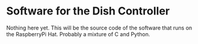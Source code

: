 # Software for the Dish Controller

Nothing here yet. This will be the source code of the software that runs on the RaspberryPi Hat. Probably a mixture of C and Python.
